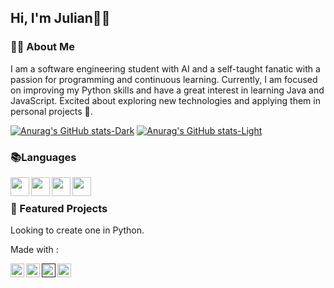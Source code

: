 ##  Hi, I'm Julian🤖🤓

### 👨‍💻 About Me
I am a software engineering student with AI and a self-taught fanatic with a passion for programming and continuous learning. Currently, I am focused on improving my Python skills and have a great interest in learning Java and JavaScript. Excited about exploring new technologies and applying them in personal projects 🤖.

<!-- GitHub stats from https://github.com/anuraghazra/github-readme-stats -->
[![Anurag's GitHub stats-Dark](https://github-readme-stats.vercel.app/api?username=julianb0315&show_icons=true&theme=dark#gh-dark-mode-only)](https://github.com/julianb0315/github-readme-stats#gh-dark-mode-only)
[![Anurag's GitHub stats-Light](https://github-readme-stats.vercel.app/api?username=julianb0315&show_icons=true&theme=default#gh-light-mode-only)](https://github.com/julianb0315/github-readme-stats#gh-light-mode-only)

### 📚Languages
<p>
<img align="left"  width="30px" src="https://cdn.jsdelivr.net/npm/simple-icons@v3/icons/python.svg" />
<img align="left"  width="30px" src="https://cdn.jsdelivr.net/npm/simple-icons@v3/icons/java.svg" />
<img align="left"  width="30px" src="https://cdn.jsdelivr.net/npm/simple-icons@v3/icons/html5.svg" />
<img align="left"  width="30px" src="https://cdn.jsdelivr.net/npm/simple-icons@v3/icons/mysql.svg" />
</p>
<br>

### 🌟 Featured Projects
Looking to create one in Python.

Made with :
<p>
<a href="https://x.com/Julian98386813">
  <img align="left" alt="Julian | Twitter" width="22px" src="https://cdn.jsdelivr.net/npm/simple-icons@v3/icons/twitter.svg" />
</a>
<a href="https://www.linkedin.com/in/julianburgabracamonte/">
  <img align="left" alt="Julian LinkdeIn" width="22px" src="https://cdn.jsdelivr.net/npm/simple-icons@v3/icons/linkedin.svg" />
</a>
  <a href="">
  <img align="left" alt="Xavi's LinkdeIn" width="22px" src="https://cdn.jsdelivr.net/npm/simple-icons@3.13.0/icons/discord.svg" />
</a>
  </a>
  <a href="https://www.instagram.com/julianbb0315/">
  <img align="left" alt="Xavi's LinkdeIn" width="22px" src="https://cdn.jsdelivr.net/npm/simple-icons@3.13.0/icons/instagram.svg" />
</a>
</p>
<!--
**JulianB0315/JulianB0315** is a ✨ _special_ ✨ repository because its `README.md` (this file) appears on your GitHub profile.

Here are some ideas to get you started:

- 🔭 I’m currently working on ...
- 🌱 I’m currently learning ...
- 👯 I’m looking to collaborate on ...
- 🤔 I’m looking for help with ...
- 💬 Ask me about ...
- 📫 How to reach me: ...
- 😄 Pronouns: ...
- ⚡ Fun fact: ...
-->
